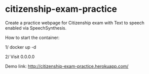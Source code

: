# citizenship-exam-practice
Create a practice webpage for Citizenship exam with Text to speech enabled via SpeechSynthesis. 

How to start the container:

1/ docker up -d

2/ Visit 0.0.0.0

Demo link: http://citizenship-exam-practice.herokuapp.com/
